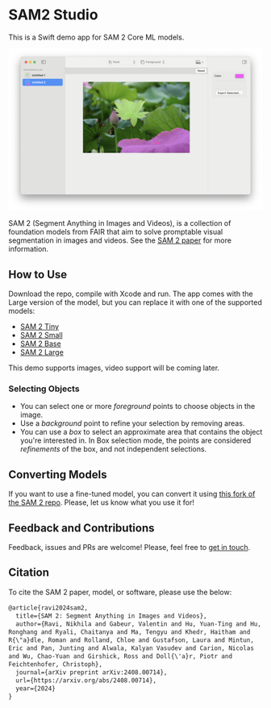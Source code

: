 # SAM2 Studio

This is a Swift demo app for SAM 2 Core ML models.

![UI Screenshot](screenshot.png)

SAM 2 (Segment Anything in Images and Videos), is a collection of foundation models from FAIR that aim to solve promptable visual segmentation in images and videos. See the [SAM 2 paper](https://arxiv.org/abs/2408.00714) for more information.

## How to Use

Download the repo, compile with Xcode and run. The app comes with the Large version of the model, but you can replace it with one of the supported models:

- [SAM 2 Tiny](https://huggingface.co/coreml-projects/coreml-sam2-tiny/edit/main/README.md)
- [SAM 2 Small](https://huggingface.co/coreml-projects/coreml-sam2-small/edit/main/README.md)
- [SAM 2 Base](https://huggingface.co/coreml-projects/coreml-sam2-base/edit/main/README.md)
- [SAM 2 Large](https://huggingface.co/coreml-projects/coreml-sam2-large/edit/main/README.md)

This demo supports images, video support will be coming later.

### Selecting Objects

- You can select one or more _foreground_ points to choose objects in the image.
- Use a _background_ point to refine your selection by removing areas.
- You can use a _box_ to select an approximate area that contains the object you're interested in. In Box selection mode, the points are considered _refinements_ of the box, and not independent selections.

## Converting Models

If you want to use a fine-tuned model, you can convert it using [this fork of the SAM 2 repo](https://github.com/huggingface/segment-anything-2/tree/coreml-conversion). Please, let us know what you use it for!

## Feedback and Contributions

Feedback, issues and PRs are welcome! Please, feel free to [get in touch](https://github.com/huggingface/sam2-swiftui/issues/new).

## Citation

To cite the SAM 2 paper, model, or software, please use the below:

```
@article{ravi2024sam2,
  title={SAM 2: Segment Anything in Images and Videos},
  author={Ravi, Nikhila and Gabeur, Valentin and Hu, Yuan-Ting and Hu, Ronghang and Ryali, Chaitanya and Ma, Tengyu and Khedr, Haitham and R{\"a}dle, Roman and Rolland, Chloe and Gustafson, Laura and Mintun, Eric and Pan, Junting and Alwala, Kalyan Vasudev and Carion, Nicolas and Wu, Chao-Yuan and Girshick, Ross and Doll{\'a}r, Piotr and Feichtenhofer, Christoph},
  journal={arXiv preprint arXiv:2408.00714},
  url={https://arxiv.org/abs/2408.00714},
  year={2024}
}
```



